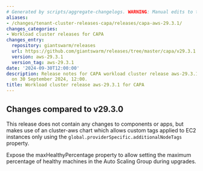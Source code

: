 ```yaml
---
# Generated by scripts/aggregate-changelogs. WARNING: Manual edits to this files will be overwritten.
aliases:
- /changes/tenant-cluster-releases-capa/releases/capa-aws-29.3.1/
changes_categories:
- Workload cluster releases for CAPA
changes_entry:
  repository: giantswarm/releases
  url: https://github.com/giantswarm/releases/tree/master/capa/v29.3.1
  version: aws-29.3.1
  version_tag: aws-29.3.1
date: '2024-09-30T12:00:00'
description: Release notes for CAPA workload cluster release aws-29.3.1, published
  on 30 September 2024, 12:00.
title: Workload cluster release aws-29.3.1 for CAPA
---
```


## Changes compared to v29.3.0

This release does not contain any changes to components or apps, but makes use of an cluster-aws chart which allows custom tags applied to EC2 instances only using the `global.providerSpecific.additionalNodeTags` property.

Expose the maxHealthyPercentage property to allow setting the maximum percentage of healthy machines in the Auto Scaling Group during upgrades.
